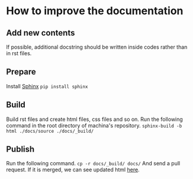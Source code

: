 # How to improve the documentation

## Add new contents
If possible, additional docstring should be written inside codes rather than in rst files.

## Prepare
Install [Sphinx](http://www.sphinx-doc.org/ja/stable/index.html)
`pip install sphinx`

## Build
Build rst files and create html files, css files and so on.
Run the following command in the root directory of machina's repository.
`sphinx-build -b html ./docs/source ./docs/_build/`

## Publish
Run the following command.
`cp -r docs/_build/ docs/`
And send a pull request.
If it is merged, we can see updated html [here](https://docs.machina-rl.org).
